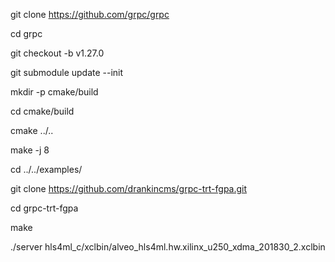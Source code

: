 git clone https://github.com/grpc/grpc

cd grpc

git checkout -b v1.27.0

git submodule update --init

mkdir -p cmake/build

cd cmake/build

cmake ../..

make -j 8

cd ../../examples/

git clone https://github.com/drankincms/grpc-trt-fgpa.git

cd grpc-trt-fgpa

make

./server hls4ml_c/xclbin/alveo_hls4ml.hw.xilinx_u250_xdma_201830_2.xclbin
